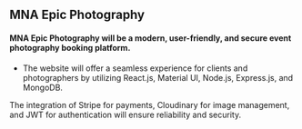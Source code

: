 ## MNA Epic Photography

#### MNA Epic Photography will be a modern, user-friendly, and secure event photography booking platform.

- The website will offer a seamless experience for clients and photographers by utilizing React.js, Material UI, Node.js, Express.js, and MongoDB.

The integration of Stripe for payments, Cloudinary for image management, and JWT for authentication will ensure reliability and security.
